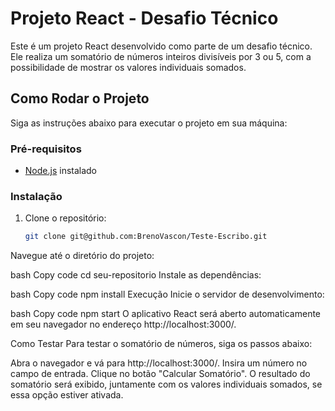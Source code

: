 # Projeto React - Desafio Técnico

Este é um projeto React desenvolvido como parte de um desafio técnico. Ele realiza um somatório de números inteiros divisíveis por 3 ou 5, com a possibilidade de mostrar os valores individuais somados.

## Como Rodar o Projeto

Siga as instruções abaixo para executar o projeto em sua máquina:

### Pré-requisitos

- [Node.js](https://nodejs.org/) instalado

### Instalação

1. Clone o repositório:

   ```bash
   git clone git@github.com:BrenoVascon/Teste-Escribo.git

Navegue até o diretório do projeto:

bash
Copy code
cd seu-repositorio
Instale as dependências:

bash
Copy code
npm install
Execução
Inicie o servidor de desenvolvimento:

bash
Copy code
npm start
O aplicativo React será aberto automaticamente em seu navegador no endereço http://localhost:3000/.

Como Testar
Para testar o somatório de números, siga os passos abaixo:

Abra o navegador e vá para http://localhost:3000/.
Insira um número no campo de entrada.
Clique no botão "Calcular Somatório".
O resultado do somatório será exibido, juntamente com os valores individuais somados, se essa opção estiver ativada.
